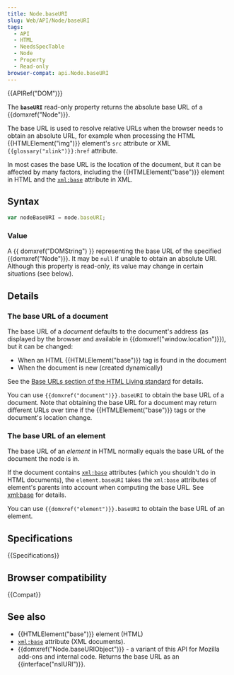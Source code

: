```yaml
---
title: Node.baseURI
slug: Web/API/Node/baseURI
tags:
  - API
  - HTML
  - NeedsSpecTable
  - Node
  - Property
  - Read-only
browser-compat: api.Node.baseURI
---
```

{{APIRef("DOM")}}

The **`baseURI`** read-only property returns the absolute base
URL of a {{domxref("Node")}}.

The base URL is used to resolve relative URLs when the browser needs to obtain an
absolute URL, for example when processing the HTML {{HTMLElement("img")}} element's
`src` attribute or XML `{{glossary("xlink")}}:href` attribute.

In most cases the base URL is the location of the document, but it can be affected by
many factors, including the {{HTMLElement("base")}} element in HTML and the
[`xml:base`](/en-US/docs/XML/xml:base) attribute in XML.

## Syntax

```js
var nodeBaseURI = node.baseURI;
```

### Value

A {{ domxref("DOMString") }} representing the base URL of the specified
{{domxref("Node")}}. It may be `null` if unable to obtain an absolute URI.
Although this property is read-only, its value may change in certain situations (see
below).

## Details

### The base URL of a document

The base URL of a _document_ defaults to the document's address (as displayed by
the browser and available in {{domxref("window.location")}}), but it can be changed:

- When an HTML {{HTMLElement("base")}} tag is found in the document
- When the document is new (created dynamically)

See the [Base URLs section of
the HTML Living standard](http://developers.whatwg.org/urls.html#base-urls) for details.

You can use `{{domxref("document")}}.baseURI` to obtain the base URL of a
document. Note that obtaining the base URL for a document may return different URLs over
time if the {{HTMLElement("base")}} tags or the document's location change.

### The base URL of an element

The base URL of an _element_ in HTML normally equals the base URL of the
document the node is in.

If the document contains [`xml:base`](/en-US/docs/XML/xml:base)
attributes (which you shouldn't do in HTML documents), the
`element.baseURI` takes the `xml:base` attributes of
element's parents into account when computing the base URL. See [xml:base](/en-US/docs/XML/xml:base) for details.

You can use `{{domxref("element")}}.baseURI` to obtain the base URL of an
element.

## Specifications

{{Specifications}}

## Browser compatibility

{{Compat}}

## See also

- {{HTMLElement("base")}} element (HTML)
- [`xml:base`](/en-US/docs/XML/xml:base) attribute (XML
  documents).
- {{domxref("Node.baseURIObject")}} - a variant of this API for Mozilla add-ons and
  internal code. Returns the base URL as an {{interface("nsIURI")}}.
